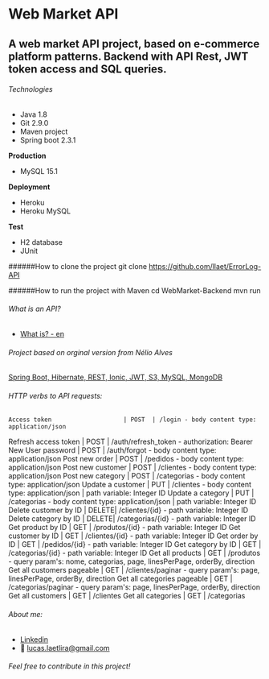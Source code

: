 # Web Market API

## A web market API project, based on e-commerce platform patterns. Backend with API Rest, JWT token access and SQL queries. 

###### Technologies

 - Java 1.8
 - Git 2.9.0
 - Maven project
 - Spring boot 2.3.1

**Production**
 - MySQL 15.1 
 
**Deployment**
 - Heroku
 - Heroku MySQL

**Test**
 - H2 database
 - JUnit
 
######How to clone the project
	git clone https://github.com/llaet/ErrorLog-API

######How to run the project with Maven
	cd WebMarket-Backend
  mvn run
	
###### What is an API?
 - [What is? - en](https://www.redhat.com/en/topics/api/what-are-application-programming-interfaces)

###### Project based on orginal version from Nélio Alves
[Spring Boot, Hibernate, REST, Ionic, JWT, S3, MySQL, MongoDB](https://www.udemy.com/course/spring-boot-ionic/)

###### HTTP verbs to API requests:
	Access token		            | POST	| /login - body content type: application/json
  Refresh access token	      | POST	| /auth/refresh_token - authorization: Bearer
	New User password		        | POST	| /auth/forgot - body content type: application/json
  Post new order		          | POST	| /pedidos - body content type: application/json
  Post new customer		        | POST	| /clientes - body content type: application/json
  Post new category		        | POST	| /categorias - body content type: application/json
  Update a customer		        | PUT	  | /clientes - body content type: application/json | path variable: Integer ID
  Update a category		        | PUT	  | /categorias - body content type: application/json | path variable: Integer ID
  Delete customer by ID		    | DELETE| /clientes/{id} - path variable: Integer ID
  Delete category by ID	      | DELETE| /categorias/{id} - path variable: Integer ID
	Get product by ID		        | GET	  | /produtos/{id} - path variable: Integer ID
  Get customer by ID		      | GET	  | /clientes/{id} - path variable: Integer ID
  Get order by ID		          | GET	  | /pedidos/{id} - path variable: Integer ID
  Get category by ID		      | GET	  | /categorias/{id} - path variable: Integer ID
  Get all products            | GET	  | /produtos - query param's: nome, categorias, page, linesPerPage, orderBy, direction
  Get all customers pageable  | GET	  | /clientes/paginar - query param's: page, linesPerPage, orderBy, direction
  Get all categories pageable | GET	  | /categorias/paginar - query param's: page, linesPerPage, orderBy, direction
  Get all customers           | GET	  | /clientes
	Get all categories          | GET	  | /categorias

###### About me:
  - [Linkedin](https://www.linkedin.com/in/lucas-laet-b47452187/)
  - :e-mail: lucas.laetlira@gmail.com

###### Feel free to contribute in this project!

